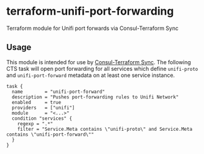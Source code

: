 # terraform-unifi-port-forwarding
Terraform module for Unifi port forwards via Consul-Terraform Sync

## Usage
This module is intended for use by [Consul-Terraform Sync](https://github.com/hashicorp/consul-terraform-sync). The following CTS task will open port forwarding for all services which define `unifi-proto` and `unifi-port-forward` metadata on at least one service instance.

```
task {
  name        = "unifi-port-forward"
  description = "Pushes port-forwarding rules to Unifi Network"
  enabled     = true
  providers   = ["unifi"]
  module      = "<...>"
  condition "services" {
    regexp = ".*"
    filter = "Service.Meta contains \"unifi-proto\" and Service.Meta contains \"unifi-port-forward\""
  }
}
```
